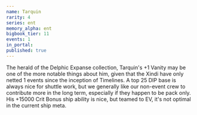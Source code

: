 ```yaml
---
name: Tarquin
rarity: 4
series: ent
memory_alpha: ent
bigbook_tier: 11
events: 1
in_portal:
published: true
---
```


The herald of the Delphic Expanse collection, Tarquin's +1 Vanity may be one of the more notable things about him, given that the Xindi have only netted 1 events since the inception of Timelines. A top 25 DIP base is always nice for shuttle work, but we generally like our non-event crew to contribute more in the long term, especially if they happen to be pack only. His +15000 Crit Bonus ship ability is nice, but teamed to EV, it's not optimal in the current ship meta.
